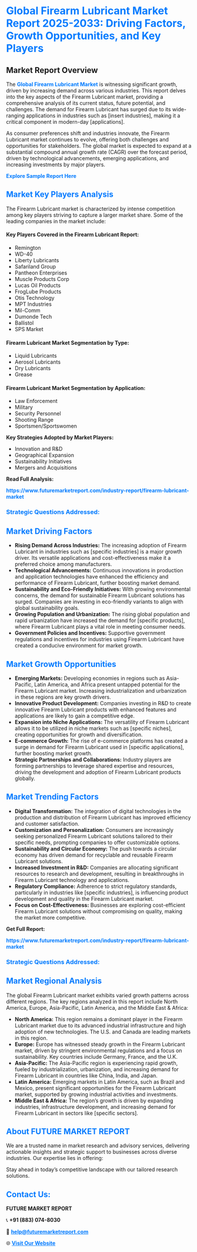<h1 style="color: #007BFF;">Global Firearm Lubricant Market Report 2025-2033: Driving Factors, Growth Opportunities, and Key Players</h1>

<section id="overview">
<h2>Market Report Overview</h2>
<p>The <a href="https://www.futuremarketreport.com/industry-report/firearm-lubricant-market" style="color: #007BFF; text-decoration: none;"><strong>Global Firearm Lubricant Market</strong></a> is witnessing significant growth, driven by increasing demand across various industries. This report delves into the key aspects of the Firearm Lubricant market, providing a comprehensive analysis of its current status, future potential, and challenges. The demand for Firearm Lubricant has surged due to its wide-ranging applications in industries such as [insert industries], making it a critical component in modern-day [applications].</p>
<p>As consumer preferences shift and industries innovate, the Firearm Lubricant market continues to evolve, offering both challenges and opportunities for stakeholders. The global market is expected to expand at a substantial compound annual growth rate (CAGR) over the forecast period, driven by technological advancements, emerging applications, and increasing investments by major players.</p>
</section>

<section id="overview">
<p><a href="https://www.futuremarketreport.com/request-sample/reportId=50416" style="color: #007BFF; text-decoration: none;"><strong>Explore Sample Report Here</strong></a></p>
</section>

<section id="key-players">
<h2 style="color: #007BFF;">Market Key Players Analysis</h2>
<p>The Firearm Lubricant market is characterized by intense competition among key players striving to capture a larger market share. Some of the leading companies in the market include:</p>
<h4>Key Players Covered in the Firearm Lubricant Report:</h4>
<ul><li>Remington</li><li>WD-40</li><li>Liberty Lubricants</li><li>Safariland Group</li><li>Pantheon Enterprises</li><li>Muscle Products Corp</li><li>Lucas Oil Products</li><li>FrogLube Products</li><li>Otis Technology</li><li>MPT Industries</li><li>Mil-Comm</li><li>Dumonde Tech</li><li>Ballistol</li><li>SPS Market</li></ul>
<h4>Firearm Lubricant Market Segmentation by Type:</h4>
<ul><li>Liquid Lubricants</li><li>Aerosol Lubricants</li><li>Dry Lubricants</li><li>Grease</li></ul>

<h4>Firearm Lubricant Market Segmentation by Application:</h4>
<ul><li>Law Enforcement</li><li>Military</li><li>Security Personnel</li><li>Shooting Range</li><li>Sportsmen/Sportswomen</li></ul>
<p><strong>Key Strategies Adopted by Market Players:</strong></p>
<ul>
<li>Innovation and R&D</li>
<li>Geographical Expansion</li>
<li>Sustainability Initiatives</li>
<li>Mergers and Acquisitions</li>
</ul>
</section>

<section>
<p><strong>Read Full Analysis: </strong></p><a href="https://www.futuremarketreport.com/industry-report/firearm-lubricant-market" style="color: #007BFF; text-decoration: none;"><strong>https://www.futuremarketreport.com/industry-report/firearm-lubricant-market</strong></a>
<h3 style="color: #007BFF;">Strategic Questions Addressed:</h3>
</section>

<section id="driving-factors">
<h2 style="color: #007BFF;">Market Driving Factors</h2>
<ul>
<li><strong>Rising Demand Across Industries:</strong> The increasing adoption of Firearm Lubricant in industries such as [specific industries] is a major growth driver. Its versatile applications and cost-effectiveness make it a preferred choice among manufacturers.</li>
<li><strong>Technological Advancements:</strong> Continuous innovations in production and application technologies have enhanced the efficiency and performance of Firearm Lubricant, further boosting market demand.</li>
<li><strong>Sustainability and Eco-Friendly Initiatives:</strong> With growing environmental concerns, the demand for sustainable Firearm Lubricant solutions has surged. Companies are investing in eco-friendly variants to align with global sustainability goals.</li>
<li><strong>Growing Population and Urbanization:</strong> The rising global population and rapid urbanization have increased the demand for [specific products], where Firearm Lubricant plays a vital role in meeting consumer needs.</li>
<li><strong>Government Policies and Incentives:</strong> Supportive government regulations and incentives for industries using Firearm Lubricant have created a conducive environment for market growth.</li>
</ul>
</section>

<section id="growth-opportunities">
<h2 style="color: #007BFF;">Market Growth Opportunities</h2>
<ul>
<li><strong>Emerging Markets:</strong> Developing economies in regions such as Asia-Pacific, Latin America, and Africa present untapped potential for the Firearm Lubricant market. Increasing industrialization and urbanization in these regions are key growth drivers.</li>
<li><strong>Innovative Product Development:</strong> Companies investing in R&D to create innovative Firearm Lubricant products with enhanced features and applications are likely to gain a competitive edge.</li>
<li><strong>Expansion into Niche Applications:</strong> The versatility of Firearm Lubricant allows it to be utilized in niche markets such as [specific niches], creating opportunities for growth and diversification.</li>
<li><strong>E-commerce Growth:</strong> The rise of e-commerce platforms has created a surge in demand for Firearm Lubricant used in [specific applications], further boosting market growth.</li>
<li><strong>Strategic Partnerships and Collaborations:</strong> Industry players are forming partnerships to leverage shared expertise and resources, driving the development and adoption of Firearm Lubricant products globally.</li>
</ul>
</section>

<section id="trending-factors">
<h2 style="color: #007BFF;">Market Trending Factors</h2>
<ul>
<li><strong>Digital Transformation:</strong> The integration of digital technologies in the production and distribution of Firearm Lubricant has improved efficiency and customer satisfaction.</li>
<li><strong>Customization and Personalization:</strong> Consumers are increasingly seeking personalized Firearm Lubricant solutions tailored to their specific needs, prompting companies to offer customizable options.</li>
<li><strong>Sustainability and Circular Economy:</strong> The push towards a circular economy has driven demand for recyclable and reusable Firearm Lubricant solutions.</li>
<li><strong>Increased Investment in R&D:</strong> Companies are allocating significant resources to research and development, resulting in breakthroughs in Firearm Lubricant technology and applications.</li>
<li><strong>Regulatory Compliance:</strong> Adherence to strict regulatory standards, particularly in industries like [specific industries], is influencing product development and quality in the Firearm Lubricant market.</li>
<li><strong>Focus on Cost-Effectiveness:</strong> Businesses are exploring cost-efficient Firearm Lubricant solutions without compromising on quality, making the market more competitive.</li>
</ul>
</section>

<section>
<p><strong>Get Full Report: </strong></p><a href="https://www.futuremarketreport.com/industry-report/firearm-lubricant-market" style="color: #007BFF; text-decoration: none;"><strong>https://www.futuremarketreport.com/industry-report/firearm-lubricant-market</strong></a>
<h3 style="color: #007BFF;">Strategic Questions Addressed:</h3>
</section>


<section id="regional-analysis">
<h2 style="color: #007BFF;">Market Regional Analysis</h2>
<p>The global Firearm Lubricant market exhibits varied growth patterns across different regions. The key regions analyzed in this report include North America, Europe, Asia-Pacific, Latin America, and the Middle East & Africa:</p>
<ul>
<li><strong>North America:</strong> This region remains a dominant player in the Firearm Lubricant market due to its advanced industrial infrastructure and high adoption of new technologies. The U.S. and Canada are leading markets in this region.</li>
<li><strong>Europe:</strong> Europe has witnessed steady growth in the Firearm Lubricant market, driven by stringent environmental regulations and a focus on sustainability. Key countries include Germany, France, and the U.K.</li>
<li><strong>Asia-Pacific:</strong> The Asia-Pacific region is experiencing rapid growth, fueled by industrialization, urbanization, and increasing demand for Firearm Lubricant in countries like China, India, and Japan.</li>
<li><strong>Latin America:</strong> Emerging markets in Latin America, such as Brazil and Mexico, present significant opportunities for the Firearm Lubricant market, supported by growing industrial activities and investments.</li>
<li><strong>Middle East & Africa:</strong> The region’s growth is driven by expanding industries, infrastructure development, and increasing demand for Firearm Lubricant in sectors like [specific sectors].</li>
</ul>
</section>

<footer>
<h2 style="color: #007BFF;">About FUTURE MARKET REPORT</h2>
<p>We are a trusted name in market research and advisory services, delivering actionable insights and strategic support to businesses across diverse industries. Our expertise lies in offering:</p>

<p>Stay ahead in today’s competitive landscape with our tailored research solutions.</p>

<h2 style="color: #007BFF;">Contact Us:</h2>
<p><strong>FUTURE MARKET REPORT</strong></p>
<p>📞 <strong>+91 (883) 074-8030</strong></p>
<p>📧 <strong><a href="mailto:help@futuremarketreport.com" style="color: #007BFF;">help@futuremarketreport.com</a></strong></p>
<p>🌐 <strong><a href="https://www.futuremarketreport.com/" style="color: #007BFF;">Visit Our Website</a></strong></p>
</footer>